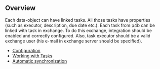 ## Overview

Each data-object can have linked tasks. All those tasks have properties
(such as executor, description, due date etc.). Each task from p4b can
be linked with task in exchange. To do this exchange, integration should
be enabled and correctly configured. Also, task executor should be a
valid exchange user (his e-mail in exchange server should be
specified). 


- [Configuration](configuration)
- [Working with Tasks](working-with-tasks)
- [Automatic synchronization](automatic-synchronization)
